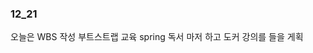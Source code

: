 ### 12_21

오늘은 WBS 작성 부트스트랩 교육 spring 독서 마저 하고 도커 강의를 들을 게획




















































